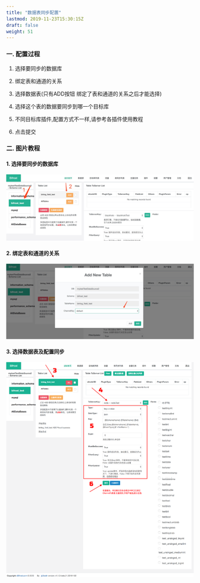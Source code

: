 ```yaml
---
title: "数据表同步配置"
lastmod: 2019-11-23T15:30:15Z
draft: false
weight: 51
---
```



### 一. 配置过程

1. 选择要同步的数据库

2. 绑定表和通道的关系

3. 选择数据表(只有ADD按钮 绑定了表和通道的关系之后才能选择)

4. 选择这个表的数据要同步到哪一个目标库

5. 不同目标库插件,配置方式不一样,请参考各插件使用教程

6. 点击提交

### 二. 图片教程

#### 1. 选择要同步的数据库

![image](/images/syncData/tableSyncAdd_1.jpg)


#### 2. 绑定表和通道的关系

![image](/images/syncData/tableSyncAdd_2.jpg)


#### 3. 选择数据表及配置同步

![image](/images/syncData/tableSyncAdd_3.png)
